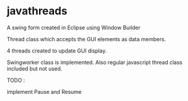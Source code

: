 # javathreads

A swing form created in Eclipse using Window Builder 

Thread class which accepts the GUI elements as data members. 

4 threads created to update GUI display.

Swingworker class is implemented. Also regular javascript thread class included but not used. 

TODO :


implement Pause and Resume 


